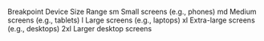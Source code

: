 

Breakpoint	Device Size Range
sm                Small screens (e.g., phones)
md                Medium screens (e.g., tablets)
l                 Large screens (e.g., laptops)
xl                Extra-large screens (e.g., desktops)
2xl               Larger desktop screens